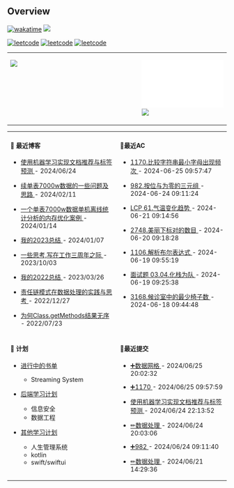 
## Overview

[![wakatime](https://wakatime.com/badge/user/78591c59-95d5-4479-b2fc-988c35f31d59.svg)](https://wakatime.com/@78591c59-95d5-4479-b2fc-988c35f31d59) ![](https://gpvc.arturio.dev/0xcaffebabe)

[![leetcode](https://leetcode-badge.ismy.wang/ranking)](https://leetcode.cn/u/0xcaffebabe/) [![leetcode](https://leetcode-badge.ismy.wang/solved)](https://leetcode.cn/u/0xcaffebabe/) [![leetcode](https://leetcode-badge.ismy.wang/ac)](https://leetcode.cn/u/0xcaffebabe/)

<table border="0">
  <tr border="0">

  <td valign="top" width="60%">

  ![](https://github-readme-stats.vercel.app/api/wakatime?username=0xcaffebabe&layout=compact&langs_count=12&theme=dark&range=all_time)

  </td>

  <td valign="top" width="40%">

  ![](https://raw.githubusercontent.com/0xcaffebabe/github-stats/master/generated/overview.svg)
  ![](https://github-profile-summary-cards.vercel.app/api/cards/productive-time?username=0xcaffebabe&theme=github_dark&utcOffset=8)

  </td>
  </tr>

</table>

<table>

<tr>
<td valign="top" width="50%">

#### 📖 最近博客


* <a href="https://0xcaffebabe.github.io/%E6%9C%BA%E5%99%A8%E5%AD%A6%E4%B9%A0/2024/06/24/%E4%BD%BF%E7%94%A8%E6%9C%BA%E5%99%A8%E5%AD%A6%E4%B9%A0%E5%AE%9E%E7%8E%B0%E6%96%87%E6%A1%A3%E6%8E%A8%E8%8D%90%E4%B8%8E%E6%A0%87%E7%AD%BE%E9%A2%84%E6%B5%8B.html" target="_blank"> 使用机器学习实现文档推荐与标签预测 </a> - 2024/06/24 

    
* <a href="https://0xcaffebabe.github.io/%E5%A4%A7%E6%95%B0%E6%8D%AE/2024/02/11/%E7%BB%AD%E5%8D%95%E8%A1%A87000w%E6%95%B0%E6%8D%AE%E7%9A%84%E4%B8%80%E4%BA%9B%E9%97%AE%E9%A2%98%E5%8F%8A%E6%80%9D%E8%B7%AF.html" target="_blank"> 续单表7000w数据的一些问题及思路 </a> - 2024/02/11 

    
* <a href="https://0xcaffebabe.github.io/%E5%A4%A7%E6%95%B0%E6%8D%AE/2024/01/14/%E4%B8%80%E4%B8%AA%E5%8D%95%E8%A1%A87000w%E6%95%B0%E6%8D%AE%E5%8D%95%E6%9C%BA%E7%A6%BB%E7%BA%BF%E7%BB%9F%E8%AE%A1%E5%88%86%E6%9E%90%E7%9A%84%E5%86%85%E5%AD%98%E4%BC%98%E5%8C%96%E6%A1%88%E4%BE%8B.html" target="_blank"> 一个单表7000w数据单机离线统计分析的内存优化案例 </a> - 2024/01/14 

    
* <a href="https://0xcaffebabe.github.io/%E4%BA%BA%E7%94%9F/2024/01/07/%E6%88%91%E7%9A%842023%E6%80%BB%E7%BB%93.html" target="_blank"> 我的2023总结 </a> - 2024/01/07 

    
* <a href="https://0xcaffebabe.github.io/%E4%BA%BA%E7%94%9F/2023/10/03/%E4%B8%80%E4%BA%9B%E6%80%9D%E8%80%83,%E5%86%99%E5%9C%A8%E5%B7%A5%E4%BD%9C%E4%B8%89%E5%91%A8%E5%B9%B4%E4%B9%8B%E9%99%85.html" target="_blank"> 一些思考,写在工作三周年之际 </a> - 2023/10/03 

    
* <a href="https://0xcaffebabe.github.io/%E4%BA%BA%E7%94%9F/2023/03/26/%E6%88%91%E7%9A%842022%E6%80%BB%E7%BB%93.html" target="_blank"> 我的2022总结 </a> - 2023/03/26 

    
* <a href="https://0xcaffebabe.github.io/%E8%AE%BE%E8%AE%A1%E6%A8%A1%E5%BC%8F/2022/12/27/%E8%B4%A3%E4%BB%BB%E9%93%BE%E6%A8%A1%E5%BC%8F%E5%9C%A8%E6%95%B0%E6%8D%AE%E5%A4%84%E7%90%86%E7%9A%84%E5%AE%9E%E8%B7%B5%E4%B8%8E%E6%80%9D%E8%80%83.html" target="_blank"> 责任链模式在数据处理的实践与思考 </a> - 2022/12/27 

    
* <a href="https://0xcaffebabe.github.io/jvm/2022/07/23/%E4%B8%BA%E4%BD%95Class.getMethods%E7%BB%93%E6%9E%9C%E6%97%A0%E5%BA%8F.html" target="_blank"> 为何Class.getMethods结果无序 </a> - 2022/07/23 

        

</td>

<td valign="top" width="50%">

#### 🔋最近AC


  * <a href="https://leetcode.cn/submissions/detail/541818448" target="_blank"> 1170.比较字符串最小字母出现频次 </a> - 2024-06-25 09:57:47 

    
  * <a href="https://leetcode.cn/submissions/detail/541575911" target="_blank"> 982.按位与为零的三元组 </a> - 2024-06-24 09:11:24 

    
  * <a href="https://leetcode.cn/submissions/detail/540968355" target="_blank"> LCP 61.气温变化趋势 </a> - 2024-06-21 09:14:56 

    
  * <a href="https://leetcode.cn/submissions/detail/540739047" target="_blank"> 2748.美丽下标对的数目 </a> - 2024-06-20 09:18:28 

    
  * <a href="https://leetcode.cn/submissions/detail/540514856" target="_blank"> 1106.解析布尔表达式 </a> - 2024-06-19 09:55:19 

    
  * <a href="https://leetcode.cn/submissions/detail/540507672" target="_blank"> 面试题 03.04.化栈为队 </a> - 2024-06-19 09:25:38 

    
  * <a href="https://leetcode.cn/submissions/detail/540246128" target="_blank"> 3168.候诊室中的最少椅子数 </a> - 2024-06-18 09:44:48 

    

</td>

</tr>

<tr>

<td valign="top" width="50%">

#### 📝 计划

- [进行中的书单](https://github.com/users/0xcaffebabe/projects/9)
  - Streaming System


- [后端学习计划](https://github.com/users/0xcaffebabe/projects/10)
  - 信息安全
  - 数据工程


- [其他学习计划](https://github.com/users/0xcaffebabe/projects/11)
  - 人生管理系统
  - kotlin
  - swift/swiftui


<td>

#### 🌴最近提交


  * <a href="https://github.com/0xcaffebabe/note/commit/387bcf39620ff08c85b6e200059e0bc71c6698c7" target="_blank"> ➕数据网格 </a> - 2024/06/25 20:02:32 

    
  * <a href="https://github.com/0xcaffebabe/leetcode/commit/7574287dd273d2fe9f1651b02f8843d37fc08e07" target="_blank"> ➕1170 </a> - 2024/06/25 09:57:59 

    
  * <a href="https://github.com/0xcaffebabe/0xcaffebabe.github.io/commit/c4807e47f80f2e8dcba557746b89624c09a27fd1" target="_blank"> 使用机器学习实现文档推荐与标签预测 </a> - 2024/06/24 22:13:52 

    
  * <a href="https://github.com/0xcaffebabe/note/commit/17d9a9cfd5f093762857622df2cac4cfd26bebd7" target="_blank"> ✏数据处理 </a> - 2024/06/24 20:03:06 

    
  * <a href="https://github.com/0xcaffebabe/leetcode/commit/e56dc02e49b73e20a32c9db4b471cdd024d351ef" target="_blank"> ➕982 </a> - 2024/06/24 09:11:40 

    
  * <a href="https://github.com/0xcaffebabe/note/commit/9005876db7ed5b95e243b1bb24d0243c9cde8427" target="_blank"> ✏数据处理 </a> - 2024/06/21 14:29:36 

    

</td>

</tr>

</table>

